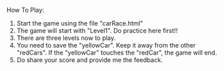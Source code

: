 How To Play:
  1. Start the game using the file "carRace.html"
  2. The game will start with "Level1". Do practice here first!!
  3. There are three levels now to play.
  4. You need to save the "yellowCar". Keep it away from the other "redCars". If the "yellowCar" touches the "redCar", the game will end.
  5. Do share your score and provide me the feedback.
